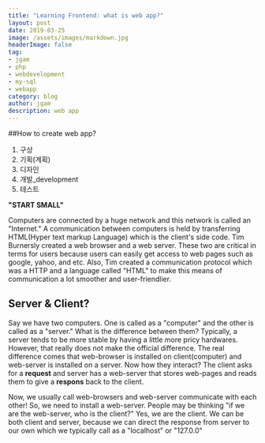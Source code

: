 ```yaml
---
title: "Learning Frontend: what is web app?"
layout: post
date: 2019-03-25
image: /assets/images/markdown.jpg
headerImage: false
tag:
- jgam
- php
- webdevelopment
- my-sql
- webapp
category: blog
author: jgam
description: web app
---
```


##How to create web app?

1. 구상
2. 기획(계획)
3. 디자인
4. 개발_development
5. 테스트

**"START SMALL"**

Computers are connected by a huge network and this network is called an "Internet." A communication between computers is held by transferring HTML(Hyper text markup Language) which is the client's side code. Tim Burnersly created a web browser and a web server. These two are critical in terms for users because users can easily get access to web pages such as google, yahoo, and etc. Also, Tim created a communication protocol which was a HTTP and a language called "HTML" to make this means of communication a lot smoother and user-friendlier.

## Server & Client?

Say we have two computers. One is called as a "computer" and the other is called as a "server." What is the difference between them? Typically, a server tends to be more stable by having a little more pricy hardwares. However, that really does not make the official difference. The real difference comes that web-browser is installed on client(computer) and web-server is installed on a server. Now how they interact? The client asks for a **request** and server has a web-server that stores web-pages and reads them to give a **respons** back to the client.

Now, we usually call web-browsers and web-server communicate with each other! So, we need to install a web-server. People may be thinking "if we are the web-server, who is the client?" Yes, we are the client. We can be both client and server, because we can direct the response from server to our own which we typically call as a "localhost" or "127.0.0"